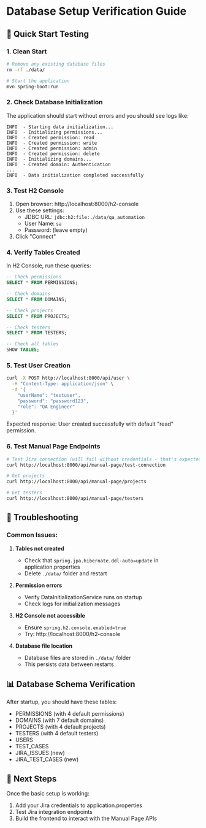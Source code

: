 # Database Setup Verification Guide

## 🚀 Quick Start Testing

### 1. Clean Start
```bash
# Remove any existing database files
rm -rf ./data/

# Start the application
mvn spring-boot:run
```

### 2. Check Database Initialization
The application should start without errors and you should see logs like:
```
INFO  - Starting data initialization...
INFO  - Initializing permissions...
INFO  - Created permission: read
INFO  - Created permission: write
INFO  - Created permission: admin
INFO  - Created permission: delete
INFO  - Initializing domains...
INFO  - Created domain: Authentication
...
INFO  - Data initialization completed successfully
```

### 3. Test H2 Console
1. Open browser: http://localhost:8000/h2-console
2. Use these settings:
   - JDBC URL: `jdbc:h2:file:./data/qa_automation`
   - User Name: `sa`
   - Password: (leave empty)
3. Click "Connect"

### 4. Verify Tables Created
In H2 Console, run these queries:
```sql
-- Check permissions
SELECT * FROM PERMISSIONS;

-- Check domains
SELECT * FROM DOMAINS;

-- Check projects
SELECT * FROM PROJECTS;

-- Check testers
SELECT * FROM TESTERS;

-- Check all tables
SHOW TABLES;
```

### 5. Test User Creation
```bash
curl -X POST http://localhost:8000/api/user \
  -H "Content-Type: application/json" \
  -d '{
    "userName": "testuser",
    "password": "password123",
    "role": "QA Engineer"
  }'
```

Expected response: User created successfully with default "read" permission.

### 6. Test Manual Page Endpoints
```bash
# Test Jira connection (will fail without credentials - that's expected)
curl http://localhost:8000/api/manual-page/test-connection

# Get projects
curl http://localhost:8000/api/manual-page/projects

# Get testers
curl http://localhost:8000/api/manual-page/testers
```

## 🔧 Troubleshooting

### Common Issues:

1. **Tables not created**
   - Check that `spring.jpa.hibernate.ddl-auto=update` in application.properties
   - Delete `./data/` folder and restart

2. **Permission errors**
   - Verify DataInitializationService runs on startup
   - Check logs for initialization messages

3. **H2 Console not accessible**
   - Ensure `spring.h2.console.enabled=true`
   - Try: http://localhost:8000/h2-console

4. **Database file location**
   - Database files are stored in `./data/` folder
   - This persists data between restarts

## 📊 Database Schema Verification

After startup, you should have these tables:
- PERMISSIONS (with 4 default permissions)
- DOMAINS (with 7 default domains)  
- PROJECTS (with 4 default projects)
- TESTERS (with 4 default testers)
- USERS
- TEST_CASES
- JIRA_ISSUES (new)
- JIRA_TEST_CASES (new)

## 🎯 Next Steps

Once the basic setup is working:
1. Add your Jira credentials to application.properties
2. Test Jira integration endpoints
3. Build the frontend to interact with the Manual Page APIs